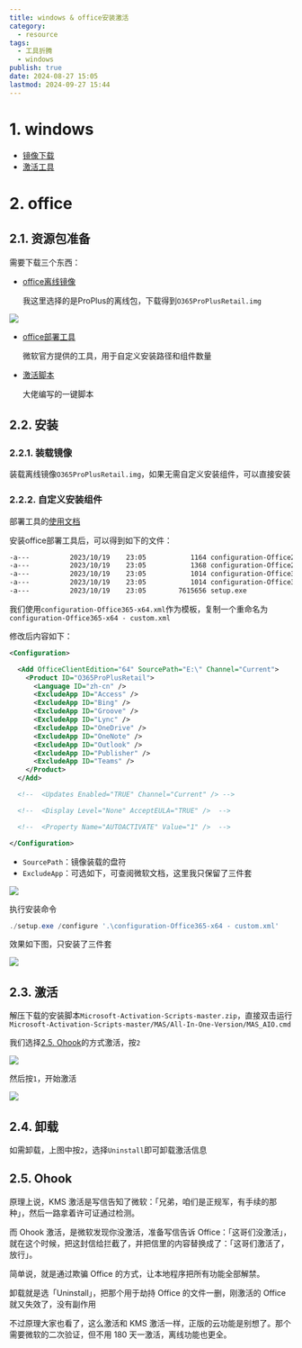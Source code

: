 ```yaml
---
title: windows & office安装激活
category:
  - resource
tags:
  - 工具折腾
  - windows
publish: true
date: 2024-08-27 15:05
lastmod: 2024-09-27 15:44
---
```

# 1. windows

+ [镜像下载](https://hellowindows.cn/)
+ [激活工具](https://cmwtat.cloudmoe.com/cn.html)


# 2. office

## 2.1. 资源包准备

需要下载三个东西：

- [office离线镜像](https://massgrave.dev/office_c2r_links.html)

  我这里选择的是ProPlus的离线包，下载得到`O365ProPlusRetail.img`

![](/_assets/ad0ac37064292740d0959f79aeda01d8_MD5.png)

  

- [office部署工具](https://www.microsoft.com/en-us/download/details.aspx?id=49117)

  微软官方提供的工具，用于自定义安装路径和组件数量

  

- [激活脚本](https://github.com/massgravel/Microsoft-Activation-Scripts/archive/refs/heads/master.zip)

  大佬编写的一键脚本



## 2.2. 安装

### 2.2.1. 装载镜像

装载离线镜像`O365ProPlusRetail.img`，如果无需自定义安装组件，可以直接安装

### 2.2.2. 自定义安装组件

部署工具的[使用文档](https://learn.microsoft.com/zh-cn/deployoffice/office-deployment-tool-configuration-options#product-element)

安装office部署工具后，可以得到如下的文件：

```bash
-a---          2023/10/19    23:05           1164 configuration-Office2019Enterprise.xml
-a---          2023/10/19    23:05           1368 configuration-Office2021Enterprise.xml
-a---          2023/10/19    23:05           1014 configuration-Office365-x64.xml
-a---          2023/10/19    23:05           1014 configuration-Office365-x86.xml
-a---          2023/10/19    23:05        7615656 setup.exe
```

我们使用`configuration-Office365-x64.xml`作为模板，复制一个重命名为`configuration-Office365-x64 - custom.xml`

修改后内容如下：

```xml
<Configuration>

  <Add OfficeClientEdition="64" SourcePath="E:\" Channel="Current">
    <Product ID="O365ProPlusRetail">
      <Language ID="zh-cn" />
      <ExcludeApp ID="Access" />
      <ExcludeApp ID="Bing" />
      <ExcludeApp ID="Groove" />
      <ExcludeApp ID="Lync" />
      <ExcludeApp ID="OneDrive" />
      <ExcludeApp ID="OneNote" />
      <ExcludeApp ID="Outlook" />
      <ExcludeApp ID="Publisher" />
      <ExcludeApp ID="Teams" />
    </Product>
  </Add>

  <!--  <Updates Enabled="TRUE" Channel="Current" /> -->

  <!--  <Display Level="None" AcceptEULA="TRUE" />  -->

  <!--  <Property Name="AUTOACTIVATE" Value="1" />  -->

</Configuration>
```

- `SourcePath`：镜像装载的盘符
- `ExcludeApp`：可选如下，可查阅微软文档，这里我只保留了三件套

![](/_assets/46689e7e5f87f9d3af95ec2e81a5d635_MD5.png)

执行安装命令

```powershell
./setup.exe /configure '.\configuration-Office365-x64 - custom.xml'
```

效果如下图，只安装了三件套

![](/_assets/3f76cbba47c5b23e1074f7ee7f9f4e96_MD5.png)



## 2.3. 激活

解压下载的安装脚本`Microsoft-Activation-Scripts-master.zip`，直接双击运行`Microsoft-Activation-Scripts-master/MAS/All-In-One-Version/MAS_AIO.cmd`

我们选择[2.5. Ohook](#2.5.%20Ohook)的方式激活，按`2`

![](/_assets/5261e2978a3415c8c415d6b527ed533c_MD5.png)

然后按`1`，开始激活

![](/_assets/9dcc693246e28f965d57b014a91aa705_MD5.png)

## 2.4. 卸载

如需卸载，上图中按`2`，选择`Uninstall`即可卸载激活信息

## 2.5. Ohook

原理上说，KMS 激活是写信告知了微软：「兄弟，咱们是正规军，有手续的那种」，然后一路拿着许可证通过检测。

而 Ohook 激活，是微软发现你没激活，准备写信告诉 Office：「这哥们没激活」，就在这个时候，把这封信给拦截了，并把信里的内容替换成了：「这哥们激活了，放行」。

简单说，就是通过欺骗 Office 的方式，让本地程序把所有功能全部解禁。

卸载就是选「Uninstall」，把那个用于劫持 Office 的文件一删，刚激活的 Office 就又失效了，没有副作用

不过原理大家也看了，这么激活和 KMS 激活一样，正版的云功能是别想了。那个需要微软的二次验证，但不用 180 天一激活，离线功能也更全。